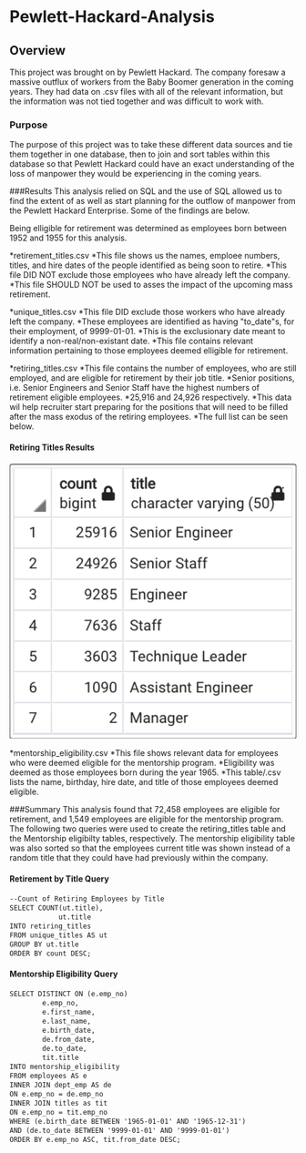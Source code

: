 # Pewlett-Hackard-Analysis
## Overview
  This project was brought on by Pewlett Hackard. The company foresaw a massive outflux of workers from the Baby Boomer generation in the coming years. They had data on .csv files with all of the relevant information, but the information was not tied together and was difficult to work with.
  
### Purpose
  The purpose of this project was to take these different data sources and tie them together in one database, then to join and sort tables within this database so that Pewlett Hackard could have an exact understanding of the loss of manpower they would be experiencing in the coming years.
  
###Results
  This analysis relied on SQL and the use of SQL allowed us to find the extent of as well as start planning for the outflow of manpower from the Pewlett Hackard Enterprise. Some of the findings are below.

  Being elligible for retirement was determined as employees born between 1952 and 1955 for this analysis.

*retirement_titles.csv
  *This file shows us the names, emploee numbers, titles, and hire dates of the people identified as being soon to retire.
  *This file DID NOT exclude those employees who have already left the company.
  *This file SHOULD NOT be used to asses the impact of the upcoming mass retirement.
  
*unique_titles.csv
  *This file DID exclude those workers who have already left the company.
  *These employees are identified as having "to_date"s, for their employment, of 9999-01-01.
    *This is the exclusionary date meant to identify a non-real/non-existant date.
  *This file contains relevant information pertaining to those employees deemed elligible for retirement.
  
*retiring_titles.csv
  *This file contains the number of employees, who are still employed, and are eligible for retirement by their job title.
  *Senior positions, i.e. Senior Engineers and Senior Staff have the highest numbers of retirement eligible employees.
    *25,916 and 24,926 respectively.
  *This data wil help recruiter start preparing for the positions that will need to be filled after the mass exodus of the retiring employees.
  *The full list can be seen below.
  
  #### Retiring Titles Results
  ![retiring_titles.csv](https://github.com/Beardlow/Pewlett-Hackard-Analysis/blob/main/retiring_titles.png)
  
*mentorship_eligibility.csv
  *This file shows relevant data for employees who were deemed eligible for the mentorship program.
  *Eligibility was deemed as those employees born during the year 1965.
  *This table/.csv lists the name, birthday, hire date, and title of those employees deemed eligible.
  
###Summary
  This analysis found that 72,458 employees are eligible for retirement, and 1,549 employees are eligible for the mentorship program. The following two queries were used to create the retiring_titles table and the Mentorship eligibilty tables, respectively. The mentorship eligibility table was also sorted so that the employees current title was shown instead of a random title that they could have had previously within the company.
  
#### Retirement by Title Query
```
--Count of Retiring Employees by Title
SELECT COUNT(ut.title),
			ut.title
INTO retiring_titles
FROM unique_titles AS ut
GROUP BY ut.title
ORDER BY count DESC;
```

#### Mentorship Eligibility Query
```
SELECT DISTINCT ON (e.emp_no)
		e.emp_no,
		e.first_name,
		e.last_name,
		e.birth_date,
		de.from_date,
		de.to_date,
		tit.title
INTO mentorship_eligibility
FROM employees AS e
INNER JOIN dept_emp AS de
ON e.emp_no = de.emp_no
INNER JOIN titles as tit
ON e.emp_no = tit.emp_no
WHERE (e.birth_date BETWEEN '1965-01-01' AND '1965-12-31')
AND (de.to_date BETWEEN '9999-01-01' AND '9999-01-01')
ORDER BY e.emp_no ASC, tit.from_date DESC;
```
